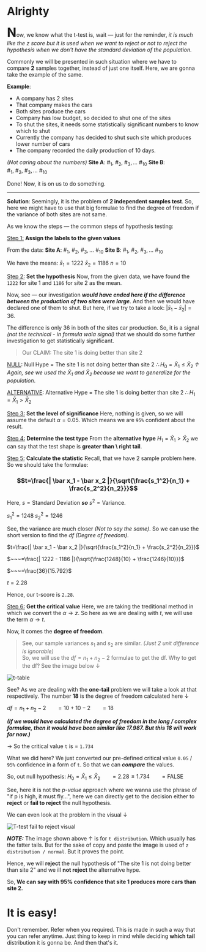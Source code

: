 # Alrighty
<font size=6><b>N</b></font>ow, we know what the t-test is, wait — just for the reminder, *it is much like the z score but it is used when we want to reject or not to reject the hypothesis when we don't have the standard deviation of the population.*

Commonly we will be presented in such situation where we have to compare **2** samples together, instead of just one itself.  Here, we are gonna take the example of the same.

**Example**:
- A company has 2 sites
- That company makes the cars
- Both sites produce the cars
- Company has low budget, so decided to shut one of the sites
- To shut the sites, it needs some statistically significant numbers to know which to shut
- Currently the company has decided to shut such site which produces lower number of cars
- The company recorded the daily production of 10 days.

*(Not caring about the numbers)*
**Site A**: $\#_1,~\#_2,~ \#_3, ...~ \#_{10}$
**Site B**: $\#_1,~\#_2,~ \#_3, ...~ \#_{10}$

Done! Now, it is on us to do something.
___
**Solution**:
Seemingly, it is the problem of **2 independent samples test**. So, here we might have to use that big formulae to find the degree of freedom if the variance of both sites are not same.

As we know the steps — the common steps of hypothesis testing:

<u>Step 1:</u> **Assign the labels to the given values**

From the data:
**Site A**: $\#_1,~\#_2,~ \#_3, ...~ \#_{10}$
**Site B**: $\#_1,~\#_2,~ \#_3, ...~ \#_{10}$

We have the means:
$\bar x_1 = 1222$
$\bar x_2 = 1186$
$n = 10$

<u>Step 2:</u> **Set the hypothesis**
Now, from the given data, we have found the `1222` for site 1 and `1186` for site 2 as the mean. 

Now, see — our investigation ***would have ended here if the difference between the production of two sites were large***. And then we would have declared one of them to shut. But here, if we try to take a look: $|\bar x_1 - \bar x_2| = 36$. 

The difference is only 36 in both of the sites car production. So, it is a signal *(not the technical - in formula wala signal)* that we should do some further investigation to get statistically significant.

> Our CLAIM: The site 1 is doing better than site 2

<u>NULL</u>:
$\text{Null Hype = The site 1 is not doing better than site 2}$
$\therefore H_0 = \bar X_1 \le \bar X_2$
*↑ Again, see we used the $\bar X_1$ and $\bar X_2$ because we want to generalize for the population*.

<u>ALTERNATIVE</u>:
$\text{Alternative Hype = The site 1 is doing better than site 2}$
$\therefore H_1 = \bar X_1 \gt \bar X_2$

<u>Step 3:</u> **Set the level of significance**
Here, nothing is given, so we will assume the default $\alpha = 0.05$. Which means we are `95%` confident about the result.

<u>Step 4:</u> **Determine the test type**
From the **alternative hype** $H_1 = \bar X_1 \gt \bar X_2$ we can say that the test shape is **greater than \ right tail**. 

<u>Step 5:</u> **Calculate the statistic**
Recall, that we have 2 sample problem here. So we should take the formulae:
### $$t=\frac{| \bar x_1 - \bar x_2 |}{\sqrt{\frac{s_1^2}{n_1} + \frac{s_2^2}{n_2}}}$$

Here, $s = \text{Standard Deviation}$ ***so*** $s^2 = \text{Variance}$.

$s_1^2 = 1248$
$s_2^2 = 1246$

See, the variance are much closer *(Not to say the same)*. So we can use the short version to find the $df$ *(Degree of freedom)*. 

$t=\frac{| \bar x_1 - \bar x_2 |}{\sqrt{\frac{s_1^2}{n_1} + \frac{s_2^2}{n_2}}}$

$~~~=\frac{| 1222 - 1186 |}{\sqrt{\frac{1248}{10} + \frac{1246}{10}}}$

$~~~=\frac{36}{15.792}$

$t = 2.28$

Hence, our t-score is `2.28`.

<u>Step 6:</u> **Get the critical value**
Here, we are taking the treditional method in which we convert the $\alpha → z$. So here as we are dealing with $t$, we will use the term $\alpha → t$.

Now, it comes the **degree of freedom**.
> See, our sample variances $s_1$ and $s_2$ are similar. *(Just 2 unit difference is ignorable)*
> <br>
> So, we will use the $df = n_1 + n_2 - 2$ formulae to get the df. Why to get the df? See the image below ↓

![t-table](https://i.imgur.com/7XIPih3.png)

See? As we are dealing with the **one-tail** problem we will take a look at that respectively. The number **18** is the degree of freedom calculated here ↓

$df = n_1 + n_2 - 2$
$~~~~~~ = 10 + 10 - 2$
$~~~~~~ = 18$

***(If we would have calculated the degree of freedom in the long / complex formulae, then it would have been similar like 17.987. But this 18 will work for now.)***

→ So the critical value `t` is = `1.734`

What we did here? We just converted our pre-defined critical value `0.05` / `95%` confidence in a form of `t`. So that we can ***compare*** the values.

So, out null hypothesis:
$H_0 = \bar X_1 \le \bar X_2$
$~~~~~~= 2.28 \le 1.734$
$~~~~~~= \text{FALSE}$

See, here it is not the *p-value* approach where we wanna use the phrase of "if p is high, it must fly...", here we can directly get to the decision either to **reject** or **fail to reject** the null hypothesis.

We can even look at the problem in the visual ↓

![T-test fail to reject visual](https://i.imgur.com/fN8l2PP.png)

***NOTE:*** The image shown above ↑ is for `t distribution`.  Which usually has the fatter tails. But for the sake of copy and paste the image is used of `z distribution / normal`. But it proves the point.

Hence, we will **reject** the null hypothesis of "The site 1 is not doing better than site 2" and we ill **not reject** the alternative hype.

So,
**We can say with 95% confidence that site 1 produces more cars than site 2.**

# It is easy!
Don't remember. Refer when you required. This is made in such a way that you can refer anytime. Just thing to keep in mind while deciding **which tail** distribution it is gonna be. And then that's it.  